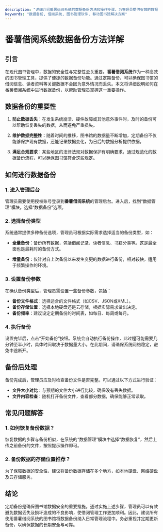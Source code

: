 ```yaml
---
description: "详细介绍番薯借阅系统的数据备份方法和操作步骤，为管理员提供有效的数据保护措施。"
keywords: "数据备份, 借阅系统, 图书管理软件, 移动图书馆解决方案"
---
```

# 番薯借阅系统数据备份方法详解

## 引言

在现代图书管理中，数据的安全性与完整性至关重要。**番薯借阅系统**作为一种高效的图书管理工具，提供了便捷的数据备份功能。通过定期备份，可以确保图书馆的借阅信息、读者资料等关键数据不会因为意外情况而丢失。本文将详细说明如何在番薯借阅系统中进行数据备份，以帮助管理员掌握这一重要操作。

## 数据备份的重要性

1. **防止数据丢失**：在发生系统崩溃、硬件故障或其他意外事件时，及时的备份可以帮助恢复丢失的数据，从而避免严重损失。
   
2. **维护数据完整性**：随着时间的推移，图书馆的数据量不断增加，定期备份不仅能够保护现有数据，还能记录数据变化，为日后的数据分析提供依据。

3. **满足合规要求**：某些地区的法律法规对数据保护有明确要求，通过规范化的数据备份流程，可以确保图书馆符合这些规定。

## 如何进行数据备份

### 1. 进入管理后台

管理员需要使用授权账号登录到**番薯借阅系统**的管理后台。进入后，找到“数据管理”模块，选择“数据备份”选项。

### 2. 选择备份类型

系统通常提供多种备份选项，管理员可根据实际需求选择适当的备份类型，如：

- **全量备份**：备份所有数据，包括借阅记录、读者信息、书籍分类等。这是最全面也是最耗时的备份方式。
  
- **增量备份**：仅针对自上次备份以来发生变更的数据进行备份，相对较快，适用于频繁操作的环境。

### 3. 设置备份参数

在确认备份类型后，管理员需设置一些备份参数，包括：

- **备份文件格式**：选择适合的文件格式（如CSV、JSON或XML）。
- **备份存储位置**：选择本地硬盘还是云存储，根据实际需求做出决定。
- **备份频率**：建议设定定期备份的时间表，如每日、每周或每月。

### 4. 执行备份

设置完毕后，点击“开始备份”按钮。系统会自动执行备份操作，此过程可能需要几分钟至半小时，具体时间取决于数据量大小。在此期间，请确保系统网络稳定，避免中途断开。

## 备份后处理

备份完成后，管理员应及时检查备份文件是否完整。可以通过以下方式进行验证：

- **文件大小对比**：与预期的文件大小进行比较，确保没有丢失数据。
- **文件内容检查**：随机打开备份文件，查看部分数据，确保能够正常读取。

## 常见问题解答

### 1. 如何恢复备份数据？

恢复数据的步骤与备份相似，在系统的“数据管理”模块中选择“数据恢复”，然后上传之前备份的文件，按照提示操作即可。

### 2. 备份数据的存储位置推荐？

为了保障数据的安全性，建议将备份数据存储在多个地方，如本地硬盘、网络硬盘及云存储服务。

## 结论

定期备份是确保图书馆数据安全的重要措施。通过实施上述步骤，管理员可以有效避免数据丢失及损坏造成的不良影响，使借阅管理工作更加顺利。因此，建议所有使用番薯借阅系统的图书馆将数据备份纳入日常管理流程中。务必重视并定期更新备份，以确保数据的长期安全与可靠。
